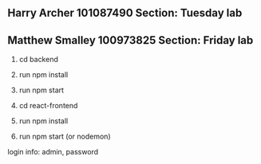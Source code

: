 ## Harry Archer 101087490 Section: Tuesday lab
## Matthew Smalley 100973825 Section: Friday lab
1. cd backend
2. run npm install
3. run npm start

1. cd react-frontend
2. run npm install
3. run npm start (or nodemon)

login info: admin, password
